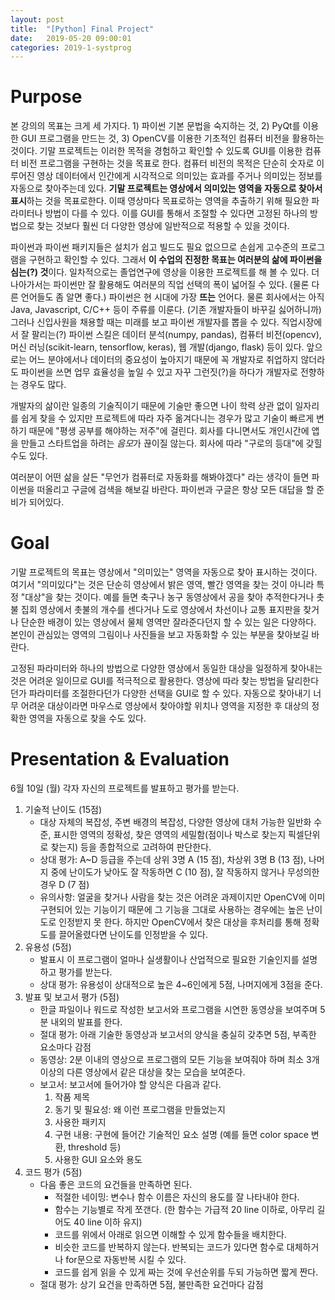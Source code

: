 ```yaml
---
layout: post
title:  "[Python] Final Project"
date:   2019-05-20 09:00:01
categories: 2019-1-systprog
---
```




# Purpose

본 강의의 목표는 크게 세 가지다. 1) 파이썬 기본 문법을 숙지하는 것, 2) PyQt를 이용한 GUI 프로그램을 만드는 것, 3) OpenCV를 이용한 기초적인 컴퓨터 비전을 활용하는 것이다. 기말 프로젝트는 이러한 목적을 경험하고 확인할 수 있도록 GUI를 이용한 컴퓨터 비전 프로그램을 구현하는 것을 목표로 한다. 컴퓨터 비전의 목적은 단순히 숫자로 이루어진 영상 데이터에서 인간에게 시각적으로 의미있는 효과를 주거나 의미있는 정보를 자동으로 찾아주는데 있다. **기말 프로젝트는 영상에서 의미있는 영역을 자동으로 찾아서 표시**하는 것을 목표로한다. 이때 영상마다 목표로하는 영역을 추출하기 위해 필요한 파라미터나 방법이 다를 수 있다. 이를 GUI를 통해서 조절할 수 있다면 고정된 하나의 방법으로 찾는 것보다 훨씬 더 다양한 영상에 일반적으로 적용할 수 있을 것이다.  

파이썬과 파이썬 패키지들은 설치가 쉽고 빌드도 필요 없으므로 손쉽게 고수준의 프로그램을 구현하고 확인할 수 있다. 그래서 **이 수업의 진정한 목표는 여러분의 삶에 파이썬을 심는(?) 것**이다. 일차적으로는 졸업연구에 영상을 이용한 프로젝트를 해 볼 수 있다. 더 나아가서는 파이썬만 잘 활용해도 여러분의 직업 선택의 폭이 넓어질 수 있다. (물론 다른 언어들도 좀 알면 좋다.) 파이썬은 현 시대에 가장 **뜨는** 언어다. 물론 회사에서는 아직 Java, Javascript, C/C++ 등이 주류를 이룬다. (기존 개발자들이 바꾸길 싫어하니까) 그러나 신입사원을 채용할 때는 미래를 보고 파이썬 개발자를 뽑을 수 있다. 직업시장에서 잘 팔리는(?) 파이썬 스킬은 데이터 분석(numpy, pandas), 컴퓨터 비전(opencv), 머신 러닝(scikit-learn, tensorflow, keras), 웹 개발(django, flask) 등이 있다. 앞으로는 어느 분야에서나 데이터의 중요성이 높아지기 때문에 꼭 개발자로 취업하지 않더라도 파이썬을 쓰면 업무 효율성을 높일 수 있고 자꾸 그런짓(?)을 하다가 개발자로 전향하는 경우도 많다.  

개발자의 삶이란 일종의 기술직이기 때문에 기술만 좋으면 나이 학력 상관 없이 일자리를 쉽게 찾을 수 있지만 프로젝트에 따라 자주 옮겨다니는 경우가 많고 기술이 빠르게 변하기 때문에 "평생 공부를 해야하는 저주"에 걸린다. 회사를 다니면서도 개인시간에 앱을 만들고 스타트업을 하려는 *음모*가 끊이질 않는다. 회사에 따라 "구로의 등대"에 갖힐 수도 있다.  

여러분이 어떤 삶을 살든 "무언가 컴퓨터로 자동화를 해봐야겠다" 라는 생각이 들면 파이썬을 떠올리고 구글에 검색을 해보길 바란다. 파이썬과 구글은 항상 모든 대답을 할 준비가 되어있다.



# Goal

기말 프로젝트의 목표는 영상에서 "의미있는" 영역을 자동으로 찾아 표시하는 것이다. 여기서 "의미있다"는 것은 단순히 영상에서 밝은 영역, 빨간 영역을 찾는 것이 아니라 특정 "대상"을 찾는 것이다. 예를 들면 축구나 농구 동영상에서 공을 찾아 추적한다거나 촛불 집회 영상에서 촛불의 개수를 센다거나 도로 영상에서 차선이나 교통 표지판을 찾거나 단순한 배경이 있는 영상에서 물체 영역만 잘라준다던지 할 수 있는 일은 다양하다. 본인이 관심있는 영역의 그림이나 사진들을 보고 자동화할 수 있는 부분을 찾아보길 바란다.  

고정된 파라미터와 하나의 방법으로 다양한 영상에서 동일한 대상을 일정하게 찾아내는 것은 어려운 일이므로 GUI를 적극적으로 활용한다. 영상에 따라 찾는 방법을 달리한다던가 파라미터를 조절한다던가 다양한 선택을 GUI로 할 수 있다. 자동으로 찾아내기 너무 어려운 대상이라면 마우스로 영상에서 찾아야할 위치나 영역을 지정한 후 대상의 정확한 영역을 자동으로 찾을 수도 있다.



# Presentation & Evaluation

6월 10일 (월) 각자 자신의 프로젝트를 발표하고 평가를 받는다. 

1. 기술적 난이도 (15점)
   - 대상 자체의 복잡성, 주변 배경의 복잡성, 다양한 영상에 대처 가능한 일반화 수준, 표시한 영역의 정확성, 찾은 영역의 세밀함(점이나 박스로 찾는지 픽셀단위로 찾는지) 등을 종합적으로 고려하여 판단한다.
   - 상대 평가: A~D 등급을 주는데 상위 3명 A (15 점), 차상위 3명 B (13 점), 나머지 중에 난이도가 낮아도 잘 작동하면 C (10 점), 잘 작동하지 않거나 무성의한 경우 D (7 점)
   - 유의사항: 얼굴을 찾거나 사람을 찾는 것은 어려운 과제이지만 OpenCV에 이미 구현되어 있는 기능이기 때문에 그 기능을 그대로 사용하는 경우에는 높은 난이도로 인정받지 못 한다. 하지만 OpenCV에서 찾은 대상을 후처리를 통해 정확도를 끌어올렸다면 난이도를 인정받을 수 있다.
2. 유용성 (5점)
   - 발표시 이 프로그램이 얼마나 실생활이나 산업적으로 필요한 기술인지를 설명하고 평가를 받는다.
   - 상대 평가: 유용성이 상대적으로 높은 4~6인에게 5점, 나머지에게 3점을 준다.
3. 발표 및 보고서 평가 (5점)
   - 한글 파일이나 워드로 작성한 보고서와 프로그램을 시연한 동영상을 보여주며 5분 내외의 발표를 한다.
   - 절대 평가: 아래 기술한 동영상과 보고서의 양식을 충실히 갖추면 5점, 부족한 요소마다 감점
   - 동영상: 2분 이내의 영상으로 프로그램의 모든 기능을 보여줘야 하며 최소 3개 이상의 다른 영상에서 같은 대상을 찾는 모습을 보여준다.
   - 보고서: 보고서에 들어가야 할 양식은 다음과 같다.
     1. 작품 제목
     2. 동기 및 필요성: 왜 이런 프로그램을 만들었는지
     3. 사용한 패키지
     4. 구현 내용: 구현에 들어간 기술적인 요소 설명 (예를 들면 color space 변환,  threshold 등)
     5. 사용한 GUI 요소와 용도
4. 코드 평가 (5점)
   - 다음 좋은 코드의 요건들을 만족하면 된다.
     - 적절한 네이밍: 변수나 함수 이름은 자신의 용도를 잘 나타내야 한다.
     - 함수는 기능별로 작게 쪼갠다. (한 함수는 가급적 20 line 이하로, 아무리 길어도 40 line 이하 유지)
     - 코드를 위에서 아래로 읽으면 이해할 수 있게 함수들을 배치한다.
     - 비슷한 코드를 반복하지 않는다. 반복되는 코드가 있다면 함수로 대체하거나 for문으로 자동반복 시킬 수 있다.
     - 코드를 쉽게 읽을 수 있게 짜는 것에 우선순위를 두되 가능하면 짧게 짠다.
   - 절대 평가: 상기 요건을 만족하면 5점, 불만족한 요건마다 감점